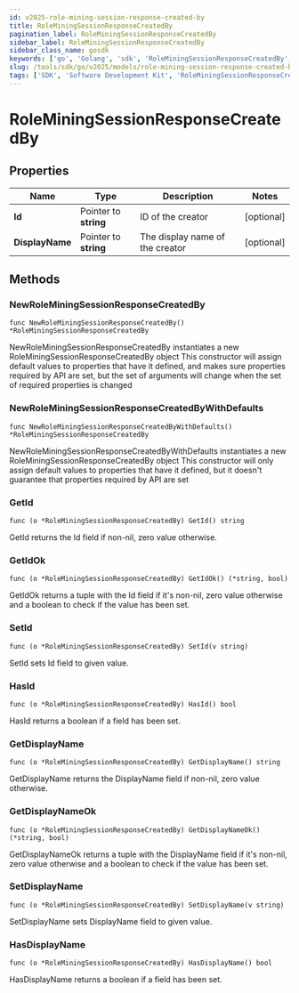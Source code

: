 ```yaml
---
id: v2025-role-mining-session-response-created-by
title: RoleMiningSessionResponseCreatedBy
pagination_label: RoleMiningSessionResponseCreatedBy
sidebar_label: RoleMiningSessionResponseCreatedBy
sidebar_class_name: gosdk
keywords: ['go', 'Golang', 'sdk', 'RoleMiningSessionResponseCreatedBy', 'V2025RoleMiningSessionResponseCreatedBy'] 
slug: /tools/sdk/go/v2025/models/role-mining-session-response-created-by
tags: ['SDK', 'Software Development Kit', 'RoleMiningSessionResponseCreatedBy', 'V2025RoleMiningSessionResponseCreatedBy']
---
```


# RoleMiningSessionResponseCreatedBy

## Properties

Name | Type | Description | Notes
------------ | ------------- | ------------- | -------------
**Id** | Pointer to **string** | ID of the creator | [optional] 
**DisplayName** | Pointer to **string** | The display name of the creator | [optional] 

## Methods

### NewRoleMiningSessionResponseCreatedBy

`func NewRoleMiningSessionResponseCreatedBy() *RoleMiningSessionResponseCreatedBy`

NewRoleMiningSessionResponseCreatedBy instantiates a new RoleMiningSessionResponseCreatedBy object
This constructor will assign default values to properties that have it defined,
and makes sure properties required by API are set, but the set of arguments
will change when the set of required properties is changed

### NewRoleMiningSessionResponseCreatedByWithDefaults

`func NewRoleMiningSessionResponseCreatedByWithDefaults() *RoleMiningSessionResponseCreatedBy`

NewRoleMiningSessionResponseCreatedByWithDefaults instantiates a new RoleMiningSessionResponseCreatedBy object
This constructor will only assign default values to properties that have it defined,
but it doesn't guarantee that properties required by API are set

### GetId

`func (o *RoleMiningSessionResponseCreatedBy) GetId() string`

GetId returns the Id field if non-nil, zero value otherwise.

### GetIdOk

`func (o *RoleMiningSessionResponseCreatedBy) GetIdOk() (*string, bool)`

GetIdOk returns a tuple with the Id field if it's non-nil, zero value otherwise
and a boolean to check if the value has been set.

### SetId

`func (o *RoleMiningSessionResponseCreatedBy) SetId(v string)`

SetId sets Id field to given value.

### HasId

`func (o *RoleMiningSessionResponseCreatedBy) HasId() bool`

HasId returns a boolean if a field has been set.

### GetDisplayName

`func (o *RoleMiningSessionResponseCreatedBy) GetDisplayName() string`

GetDisplayName returns the DisplayName field if non-nil, zero value otherwise.

### GetDisplayNameOk

`func (o *RoleMiningSessionResponseCreatedBy) GetDisplayNameOk() (*string, bool)`

GetDisplayNameOk returns a tuple with the DisplayName field if it's non-nil, zero value otherwise
and a boolean to check if the value has been set.

### SetDisplayName

`func (o *RoleMiningSessionResponseCreatedBy) SetDisplayName(v string)`

SetDisplayName sets DisplayName field to given value.

### HasDisplayName

`func (o *RoleMiningSessionResponseCreatedBy) HasDisplayName() bool`

HasDisplayName returns a boolean if a field has been set.



